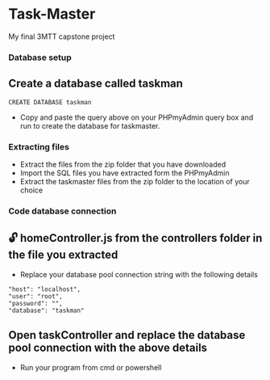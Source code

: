 # Task-Master
My final 3MTT capstone project

### Database setup
## Create a database called taskman
~~~
CREATE DATABASE taskman
~~~
- Copy and paste the query above on your PHPmyAdmin query box and run to create the database for taskmaster.

### Extracting files
- Extract the files from the zip folder that you have downloaded
- Import the SQL files you have extracted form the PHPmyAdmin
- Extract the taskmaster files from the zip folder to the location of your choice 

### Code database connection
## 🔓 homeController.js from the controllers folder in the file you extracted
- Replace your database pool connection string with the following details
~~~
"host": "localhost",
"user": "root",
"password": "",
"database": "taskman"
~~~

## Open taskController and replace the database pool connection with the above details
- Run your program from cmd or powershell
